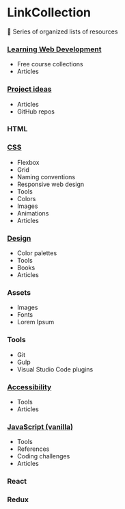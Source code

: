 # LinkCollection
🔗 Series of organized lists of resources

### [Learning Web Development](https://github.com/jpacsai/LinkCollection/blob/master/Collections/learning.md)
- Free course collections
- Articles

### [Project ideas](https://github.com/jpacsai/LinkCollection/blob/master/Collections/projects.md)
- Articles
- GitHub repos

### HTML

### [CSS](https://github.com/jpacsai/LinkCollection/blob/master/Collections/css.md)
- Flexbox
- Grid
- Naming conventions
- Responsive web design
- Tools
- Colors
- Images
- Animations
- Articles

### [Design](https://github.com/jpacsai/LinkCollection/blob/master/Collections/design.md)
- Color palettes
- Tools
- Books
- Articles

### Assets
- Images
- Fonts
- Lorem Ipsum

### Tools
- Git
- Gulp
- Visual Studio Code plugins

### [Accessibility](https://github.com/jpacsai/LinkCollection/blob/master/Collections/a11y.md)
- Tools
- Articles

### [JavaScript (vanilla)](https://github.com/jpacsai/LinkCollection/blob/master/Collections/vanillaJS.md)
- Tools
- References
- Coding challenges
- Articles

### React

### Redux
